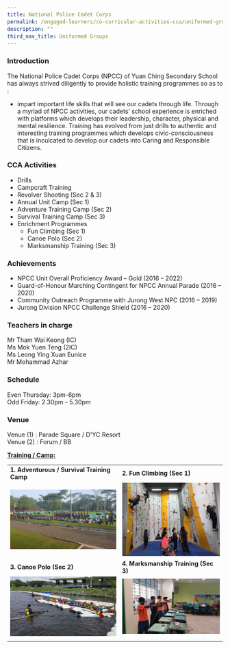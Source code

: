 ```yaml
---
title: National Police Cadet Corps
permalink: /engaged-learners/co-curricular-activities-cca/uniformed-groups/national-police-cadet-corps/
description: ""
third_nav_title: Uniformed Groups
---
```

### Introduction

The National Police Cadet Corps (NPCC) of Yuan Ching Secondary School has always strived diligently to provide holistic training programmes so as to :
*   impart important life skills that will see our cadets through life. Through a myriad of NPCC activities, our cadets’ school experience is enriched with platforms which develops their leadership, character, physical and mental resilience. Training has evolved from just drills to authentic and interesting training programmes which develops civic-consciousness that is inculcated to develop our cadets into Caring and Responsible Citizens.

### CCA Activities
*   Drills
*   Campcraft Training
*   Revolver Shooting (Sec 2 & 3)
*   Annual Unit Camp (Sec 1)
*   Adventure Training Camp (Sec 2)
*   Survival Training Camp (Sec 3)
*   Enrichment Programmes
	*   Fun Climbing (Sec 1)
	*   Canoe Polo (Sec 2)
	*   Marksmanship Training (Sec 3)

### Achievements

*   NPCC Unit Overall Proficiency Award – Gold (2016 – 2022)
*   Guard-of-Honour Marching Contingent for NPCC Annual Parade (2016 – 2020)
*   Community Outreach Programme with Jurong West NPC (2016 – 2019)
*   Jurong Division NPCC Challenge Shield (2016 – 2020)

### Teachers in charge

Mr Tham Wai Keong (IC) <br>
Ms Mok Yuen Teng (2IC) <br>
Ms Leong Ying Xuan Eunice <br>
Mr Mohammad Azhar

### Schedule

Even Thursday: 3pm-6pm <br>
Odd Friday: 2.30pm - 5.30pm

### Venue

Venue (1) : Parade Square / D'YC Resort <br>
Venue (2) : Forum / BB


<u><strong> Training / Camp: </strong></u>

| | | 
| -------- | -------- |
| **1. Adventurous / Survival Training Camp** | **2. Fun Climbing (Sec 1)** | 
| <img src="/images/NPCC-1.jpg" style="width:400px;"/> | <img src="/images/NPCC-2.jpg" style="width:300px;"/> | 
| **3. Canoe Polo (Sec 2)** | **4. Marksmanship Training (Sec 3)** |
| <img src="/images/NPCC-3.jpg" style="width:300px;"/> | <img src="/images/NPCC-4.jpg" style="width:350px;"/> |
| | |